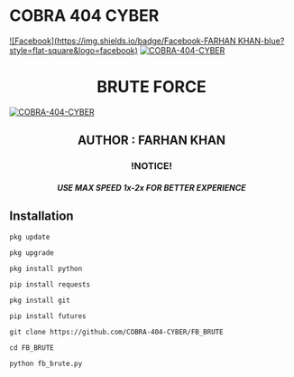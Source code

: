 #  COBRA 404 CYBER
[![Facebook](https://img.shields.io/badge/Facebook-FARHAN KHAN-blue?style=flat-square&logo=facebook)](https://www.facebook.com/virtua.jhonny.sins?mibextid=ZbWKwL)
<a href="#"><img title="COBRA-404-CYBER" src="https://k.top4top.io/p_2596pji1e0.jpg"></a>

<h1 align="center"> BRUTE FORCE</h1>

<a href="#"><img title="COBRA-404-CYBER" src="https://a.top4top.io/p_25962dtof0.jpg"></a>

<h2 align="center"> AUTHOR : FARHAN KHAN</h2>

<h3 align="center">!NOTICE!</h3>

<h5 align="center"> USE MAX SPEED 1x-2x FOR BETTER EXPERIENCE </h5>


## <b>Installation</b>

```
pkg update

pkg upgrade

pkg install python

pip install requests

pkg install git

pip install futures

git clone https://github.com/COBRA-404-CYBER/FB_BRUTE

cd FB_BRUTE

python fb_brute.py

```
